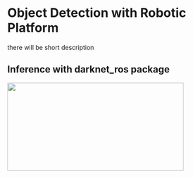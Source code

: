 # Object Detection with Robotic Platform
there will be short description
## Inference with darknet_ros package
<img src="https://github.com/monsiw/object_detection_yolov5/blob/main/images/1.png" data-canonical-src="https://github.com/monsiw/object_detection_yolov5/blob/main/images/1.png" width="400" height="200" />
